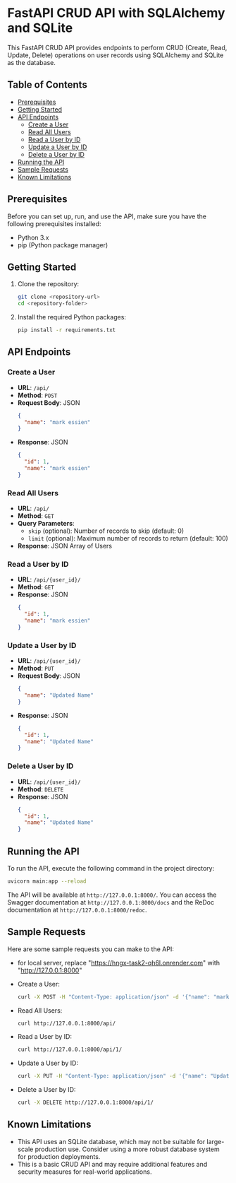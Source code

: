 


# FastAPI CRUD API with SQLAlchemy and SQLite

This FastAPI CRUD API provides endpoints to perform CRUD (Create, Read, Update, Delete) operations on user records using SQLAlchemy and SQLite as the database.

## Table of Contents

- [Prerequisites](#prerequisites)
- [Getting Started](#getting-started)
- [API Endpoints](#api-endpoints)
  - [Create a User](#create-a-user)
  - [Read All Users](#read-all-users)
  - [Read a User by ID](#read-a-user-by-id)
  - [Update a User by ID](#update-a-user-by-id)
  - [Delete a User by ID](#delete-a-user-by-id)
- [Running the API](#running-the-api)
- [Sample Requests](#sample-requests)
- [Known Limitations](#known-limitations)

## Prerequisites

Before you can set up, run, and use the API, make sure you have the following prerequisites installed:

- Python 3.x
- pip (Python package manager)

## Getting Started

1. Clone the repository:

   ```bash
   git clone <repository-url>
   cd <repository-folder>
   ```

2. Install the required Python packages:

   ```bash
   pip install -r requirements.txt
   ```

## API Endpoints

### Create a User

- **URL**: `/api/`
- **Method**: `POST`
- **Request Body**: JSON
  ```json
  {
    "name": "mark essien"
  }
  ```
- **Response**: JSON
  ```json
  {
    "id": 1,
    "name": "mark essien"
  }
  ```

### Read All Users

- **URL**: `/api/`
- **Method**: `GET`
- **Query Parameters**:
  - `skip` (optional): Number of records to skip (default: 0)
  - `limit` (optional): Maximum number of records to return (default: 100)
- **Response**: JSON Array of Users

### Read a User by ID

- **URL**: `/api/{user_id}/`
- **Method**: `GET`
- **Response**: JSON
  ```json
  {
    "id": 1,
    "name": "mark essien"
  }
  ```

### Update a User by ID

- **URL**: `/api/{user_id}/`
- **Method**: `PUT`
- **Request Body**: JSON
  ```json
  {
    "name": "Updated Name"
  }
  ```
- **Response**: JSON
  ```json
  {
    "id": 1,
    "name": "Updated Name"
  }
  ```

### Delete a User by ID

- **URL**: `/api/{user_id}/`
- **Method**: `DELETE`
- **Response**: JSON
  ```json
  {
    "id": 1,
    "name": "Updated Name"
  }
  ```

## Running the API

To run the API, execute the following command in the project directory:

```bash
uvicorn main:app --reload
```

The API will be available at `http://127.0.0.1:8000/`. You can access the Swagger documentation at `http://127.0.0.1:8000/docs` and the ReDoc documentation at `http://127.0.0.1:8000/redoc`.

## Sample Requests

Here are some sample requests you can make to the API:

- for local server, replace "https://hngx-task2-qh6l.onrender.com" with "http://127.0.0.1:8000"

- Create a User:
  ```bash
  curl -X POST -H "Content-Type: application/json" -d '{"name": "mark essien"}'https://hngx-task2-qh6l.onrender.com/api/
  ```

- Read All Users:
  ```bash
  curl http://127.0.0.1:8000/api/
  ```

- Read a User by ID:
  ```bash
  curl http://127.0.0.1:8000/api/1/
  ```

- Update a User by ID:
  ```bash
  curl -X PUT -H "Content-Type: application/json" -d '{"name": "Updated Name"}' http://127.0.0.1:8000/api/1/
  ```

- Delete a User by ID:
  ```bash
  curl -X DELETE http://127.0.0.1:8000/api/1/
  ```

## Known Limitations

- This API uses an SQLite database, which may not be suitable for large-scale production use. Consider using a more robust database system for production deployments.
- This is a basic CRUD API and may require additional features and security measures for real-world applications.
```

